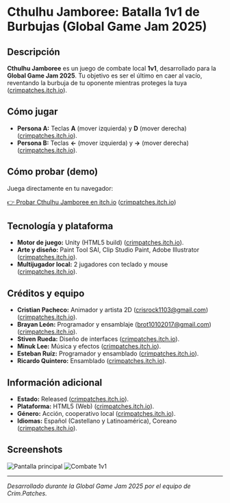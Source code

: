 # Cthulhu Jamboree: Batalla 1v1 de Burbujas (Global Game Jam 2025)

## Descripción

**Cthulhu Jamboree** es un juego de combate local **1v1**, desarrollado para la **Global Game Jam 2025**. Tu objetivo es ser el último en caer al vacío, reventando la burbuja de tu oponente mientras proteges la tuya ([crimpatches.itch.io](https://crimpatches.itch.io/chutulu-jamboree)).

## Cómo jugar

* **Persona A:** Teclas **A** (mover izquierda) y **D** (mover derecha) ([crimpatches.itch.io](https://crimpatches.itch.io/chutulu-jamboree)).
* **Persona B:** Teclas **←** (mover izquierda) y **→** (mover derecha) ([crimpatches.itch.io](https://crimpatches.itch.io/chutulu-jamboree)).

## Cómo probar (demo)

Juega directamente en tu navegador:

[👉 Probar Cthulhu Jamboree en itch.io](https://crimpatches.itch.io/chutulu-jamboree) ([crimpatches.itch.io](https://crimpatches.itch.io/chutulu-jamboree))

## Tecnología y plataforma

* **Motor de juego:** Unity (HTML5 build) ([crimpatches.itch.io](https://crimpatches.itch.io/chutulu-jamboree)).
* **Arte y diseño:** Paint Tool SAI, Clip Studio Paint, Adobe Illustrator ([crimpatches.itch.io](https://crimpatches.itch.io/chutulu-jamboree)).
* **Multijugador local:** 2 jugadores con teclado y mouse ([crimpatches.itch.io](https://crimpatches.itch.io/chutulu-jamboree)).

## Créditos y equipo

* **Cristian Pacheco:** Animador y artista 2D ([crisrock1103@gmail.com](mailto:crisrock1103@gmail.com)) ([crimpatches.itch.io](https://crimpatches.itch.io/chutulu-jamboree)).
* **Brayan León:** Programador y ensamblaje ([brot10102017@gmail.com](mailto:brot10102017@gmail.com)) ([crimpatches.itch.io](https://crimpatches.itch.io/chutulu-jamboree)).
* **Stiven Rueda:** Diseño de interfaces ([crimpatches.itch.io](https://crimpatches.itch.io/chutulu-jamboree)).
* **Minuk Lee:** Música y efectos ([crimpatches.itch.io](https://crimpatches.itch.io/chutulu-jamboree)).
* **Esteban Ruíz:** Programador y ensamblado ([crimpatches.itch.io](https://crimpatches.itch.io/chutulu-jamboree)).
* **Ricardo Quintero:** Ensamblado ([crimpatches.itch.io](https://crimpatches.itch.io/chutulu-jamboree)).

## Información adicional

* **Estado:** Released ([crimpatches.itch.io](https://crimpatches.itch.io/chutulu-jamboree)).
* **Plataforma:** HTML5 (Web) ([crimpatches.itch.io](https://crimpatches.itch.io/chutulu-jamboree)).
* **Género:** Acción, cooperativo local ([crimpatches.itch.io](https://crimpatches.itch.io/chutulu-jamboree)).
* **Idiomas:** Español (Castellano y Latinoamérica), Coreano ([crimpatches.itch.io](https://crimpatches.itch.io/chutulu-jamboree)).

## Screenshots

![Pantalla principal](./screenshots/intro.png)
![Combate 1v1](./screenshots/fight.png)

---

*Desarrollado durante la Global Game Jam 2025 por el equipo de Crim.Patches.*
